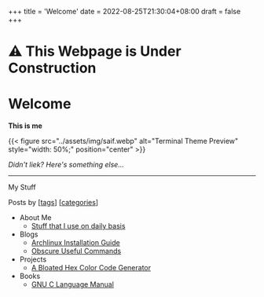 +++
title = 'Welcome'
date = 2022-08-25T21:30:04+08:00
draft = false
+++

⚠️ This Webpage is Under Construction
====================================

# Welcome

**This is me**

{{< figure src="../assets/img/saif.webp" alt="Terminal Theme Preview" style="width: 50%;" position="center" >}}

*Didn't liek?*
*Here's something else...*

---
My Stuff

Posts by [[tags](/tags)] [[categories](/categories)]


- About Me
    - [Stuff that I use on daily basis](./blogs/stuff-i-use)
- Blogs
    - [Archlinux Installation Guide](./blogs/install-arch)
    - [Obscure Useful Commands](../blogs/obscure-useful-commands)
- Projects
    - [A Bloated Hex Color Code Generator](../projects/hex-color-generator)
- Books
    - [GNU C Language Manual](../books/gnu-c-language-manual)
